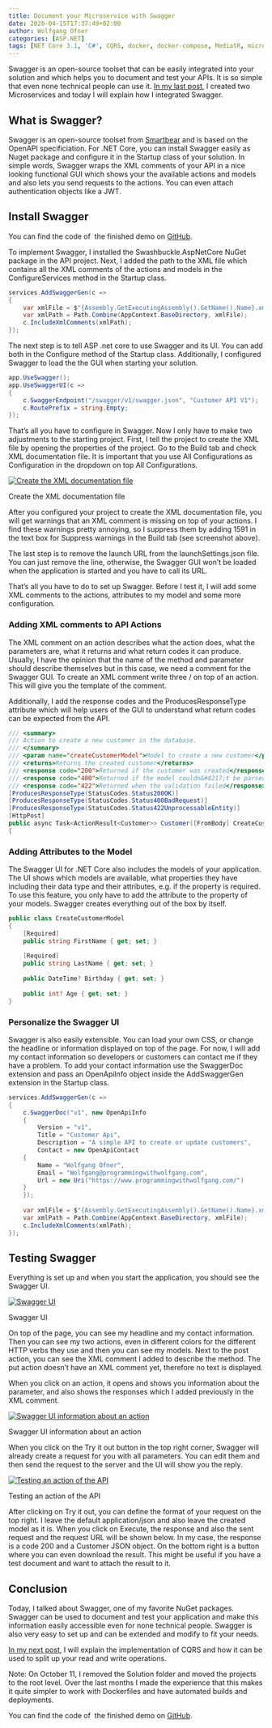 ```yaml
---
title: Document your Microservice with Swagger
date: 2020-04-15T17:37:49+02:00
author: Wolfgang Ofner
categories: [ASP.NET]
tags: [NET Core 3.1, 'C#', CQRS, docker, docker-compose, MediatR, microservice, RabbitMQ, Swagger]
---
```

Swagger is an open-source toolset that can be easily integrated into your solution and which helps you to document and test your APIs. It is so simple that even none technical people can use it. <a href="/programming-microservices-net-core-3-1/" target="_blank" rel="noopener noreferrer">In my last post</a>, I created two Microservices and today I will explain how I integrated Swagger.

## What is Swagger?

Swagger is an open-source toolset from <a href="https://swagger.io/" target="_blank" rel="noopener noreferrer">Smartbear</a> and is based on the OpenAPI specificiation. For .NET Core, you can install Swagger easily as Nuget package and configure it in the Startup class of your solution. In simple words, Swagger wraps the XML comments of your API in a nice looking functional GUI which shows your the available actions and models and also lets you send requests to the actions. You can even attach authentication objects like a JWT.

## Install Swagger

You can find the code of  the finished demo on <a href="https://github.com/WolfgangOfner/MicroserviceDemo" target="_blank" rel="noopener noreferrer">GitHub</a>.

To implement Swagger, I installed the Swashbuckle.AspNetCore NuGet package in the API project. Next, I added the path to the XML file which contains all the XML comments of the actions and models in the ConfigureServices method in the Startup class.

```csharp
services.AddSwaggerGen(c =>  
{  
    var xmlFile = $"{Assembly.GetExecutingAssembly().GetName().Name}.xml";  
    var xmlPath = Path.Combine(AppContext.BaseDirectory, xmlFile);  
    c.IncludeXmlComments(xmlPath);  
});  
```

The next step is to tell ASP .net core to use Swagger and its UI. You can add both in the Configure method of the Startup class. Additionally, I configured Swagger to load the the GUI when starting your solution.

```csharp  
app.UseSwagger();  
app.UseSwaggerUI(c =>  
{  
    c.SwaggerEndpoint("/swagger/v1/swagger.json", "Customer API V1");  
    c.RoutePrefix = string.Empty;  
});  
```

That&#8217;s all you have to configure in Swagger. Now I only have to make two adjustments to the starting project. First, I tell the project to create the XML file by opening the properties of the project. Go to the Build tab and check XML documentation file. It is important that you use All Configurations as Configuration in the dropdown on top All Configurations.

<div class="col-12 col-sm-10 aligncenter">
  <a href="/assets/img/posts/2020/04/Create-the-XML-documentation-file.jpg"><img loading="lazy" src="/assets/img/posts/2020/04/Create-the-XML-documentation-file.jpg" alt="Create the XML documentation file" /></a>
  
  <p>
    Create the XML documentation file
  </p>
</div>

After you configured your project to create the XML documentation file, you will get warnings that an XML comment is missing on top of your actions. I find these warnings pretty annoying, so I suppress them by adding 1591 in the text box for Suppress warnings in the Build tab (see screenshot above).

The last step is to remove the launch URL from the launchSettings.json file. You can just remove the line, otherwise, the Swagger GUI won&#8217;t be loaded when the application is started and you have to call its URL.

That&#8217;s all you have to do to set up Swagger. Before I test it, I will add some XML comments to the actions, attributes to my model and some more configuration.

### Adding XML comments to API Actions

The XML comment on an action describes what the action does, what the parameters are, what it returns and what return codes it can produce. Usually, I have the opinion that the name of the method and parameter should describe themselves but in this case, we need a comment for the Swagger GUI. To create an XML comment write three / on top of an action. This will give you the template of the comment.

Additionally, I add the response codes and the ProducesResponseType attribute which will help users of the GUI to understand what return codes can be expected from the API.

```csharp  
/// <summary>  
/// Action to create a new customer in the database.  
/// </summary>  
/// <param name="createCustomerModel">Model to create a new customer</param>  
/// <returns>Returns the created customer</returns>  
/// <response code="200">Returned if the customer was created</response>  
/// <response code="400">Returned if the model couldn&#8217;t be parsed or the customer couldn&#8217;t be saved</response>  
/// <response code="422">Returned when the validation failed</response>  
[ProducesResponseType(StatusCodes.Status200OK)]  
[ProducesResponseType(StatusCodes.Status400BadRequest)]  
[ProducesResponseType(StatusCodes.Status422UnprocessableEntity)]  
[HttpPost]  
public async Task<ActionResult<Customer>> Customer([FromBody] CreateCustomerModel createCustomerModel)  
{  
```

### Adding Attributes to the Model

The Swagger UI for .NET Core also includes the models of your application. The UI shows which models are available, what properties they have including their data type and their attributes, e.g. if the property is required. To use this feature, you only have to add the attribute to the property of your models. Swagger creates everything out of the box by itself.

```csharp  
public class CreateCustomerModel  
{  
    [Required]  
    public string FirstName { get; set; }
    
    [Required]  
    public string LastName { get; set; }
    
    public DateTime? Birthday { get; set; }
    
    public int? Age { get; set; }  
}  
```

### Personalize the Swagger UI

Swagger is also easily extensible. You can load your own CSS, or change the headline or information displayed on top of the page. For now, I will add my contact information so developers or customers can contact me if they have a problem. To add your contact information use the SwaggerDoc extension and pass an OpenApiInfo object inside the AddSwaggerGen extension in the Startup class.

```csharp  
services.AddSwaggerGen(c =>  
{  
    c.SwaggerDoc("v1", new OpenApiInfo  
    {  
        Version = "v1",  
        Title = "Customer Api",  
        Description = "A simple API to create or update customers",  
        Contact = new OpenApiContact  
    {  
        Name = "Wolfgang Ofner",  
        Email = "Wolfgang@programmingwithwolfgang.com",  
        Url = new Uri("https://www.programmingwithwolfgang.com/")  
    }  
    });
    
    var xmlFile = $"{Assembly.GetExecutingAssembly().GetName().Name}.xml";  
    var xmlPath = Path.Combine(AppContext.BaseDirectory, xmlFile);  
    c.IncludeXmlComments(xmlPath);  
});  
```

## Testing Swagger

Everything is set up and when you start the application, you should see the Swagger UI.

<div class="col-12 col-sm-10 aligncenter">
  <a href="/assets/img/posts/2020/04/Swagger-UI.jpg"><img loading="lazy" src="/assets/img/posts/2020/04/Swagger-UI.jpg" alt="Swagger UI" /></a>
  
  <p>
    Swagger UI
  </p>
</div>

On top of the page, you can see my headline and my contact information. Then you can see my two actions, even in different colors for the different HTTP verbs they use and then you can see my models. Next to the post action, you can see the XML comment I added to describe the method. The put action doesn&#8217;t have an XML comment yet, therefore no text is displayed.

When you click on an action, it opens and shows you information about the parameter, and also shows the responses which I added previously in the XML comment.

<div class="col-12 col-sm-10 aligncenter">
  <a href="/assets/img/posts/2020/04/Swagger-UI-information-about-an-action.jpg"><img loading="lazy" src="/assets/img/posts/2020/04/Swagger-UI-information-about-an-action.jpg" alt="Swagger UI information about an action" /></a>
  
  <p>
    Swagger UI information about an action
  </p>
</div>

When you click on the Try it out button in the top right corner, Swagger will already create a request for you with all parameters. You can edit them and then send the request to the server and the UI will show you the reply.

<div class="col-12 col-sm-10 aligncenter">
  <a href="/assets/img/posts/2020/04/Testing-an-aciton-of-the-API.jpg"><img loading="lazy" src="/assets/img/posts/2020/04/Testing-an-aciton-of-the-API.jpg" alt="Testing an action of the API" /></a>
  
  <p>
    Testing an action of the API
  </p>
</div>

After clicking on Try it out, you can define the format of your request on the top right. I leave the default application/json and also leave the created model as it is. When you click on Execute, the response and also the sent request and the request URL will be shown below. In my case, the response is a code 200 and a Customer JSON object. On the bottom right is a button where you can even download the result. This might be useful if you have a test document and want to attach the result to it.

## Conclusion

Today, I talked about Swagger, one of my favorite NuGet packages. Swagger can be used to document and test your application and make this information easily accessible even for none technical people. Swagger is also very easy to set up and can be extended and modify to fit your needs.

<a href="/cqrs-in-asp-net-core-3-1" target="_blank" rel="noopener noreferrer">In my next post</a>, I will explain the implementation of CQRS and how it can be used to split up your read and write operations.

Note: On October 11, I removed the Solution folder and moved the projects to the root level. Over the last months I made the experience that this makes it quite simpler to work with Dockerfiles and have automated builds and deployments.

You can find the code of  the finished demo on <a href="https://github.com/WolfgangOfner/MicroserviceDemo" target="_blank" rel="noopener noreferrer">GitHub</a>.